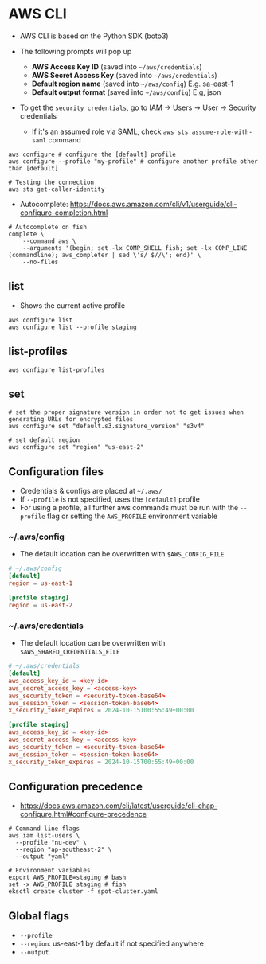# AWS CLI

- AWS CLI is based on the Python SDK (boto3)

- The following prompts will pop up
  - **AWS Access Key ID** (saved into `~/aws/credentials`)
  - **AWS Secret Access Key** (saved into `~/aws/credentials`)
  - **Default region name** (saved into `~/aws/config`) E.g. sa-east-1
  - **Default output format** (saved into `~/aws/config`) E.g, json

- To get the `security credentials`, go to IAM -> Users -> User -> Security credentials
  - If it's an assumed role via SAML, check `aws sts assume-role-with-saml` command

```shell
aws configure # configure the [default] profile
aws configure --profile "my-profile" # configure another profile other than [default]

# Testing the connection
aws sts get-caller-identity
```

- Autocomplete: <https://docs.aws.amazon.com/cli/v1/userguide/cli-configure-completion.html>

```fish
# Autocomplete on fish
complete \
    --command aws \
    --arguments '(begin; set -lx COMP_SHELL fish; set -lx COMP_LINE (commandline); aws_completer | sed \'s/ $//\'; end)' \
    --no-files
```

## list

- Shows the current active profile

```shell
aws configure list
aws configure list --profile staging
```

## list-profiles

```shell
aws configure list-profiles
```

## set

```shell
# set the proper signature version in order not to get issues when generating URLs for encrypted files
aws configure set "default.s3.signature_version" "s3v4"

# set default region
aws configure set "region" "us-east-2"
```

## Configuration files

- Credentials & configs are placed at `~/.aws/`
- If `--profile` is not specified, uses the `[default]` profile
- For using a profile, all further aws commands must be run with the `--profile` flag or setting the `AWS_PROFILE` environment variable

### ~/.aws/config

- The default location can be overwritten with `$AWS_CONFIG_FILE`

```conf
# ~/.aws/config
[default]
region = us-east-1

[profile staging]
region = us-east-2
```

### ~/.aws/credentials

- The default location can be overwritten with `$AWS_SHARED_CREDENTIALS_FILE`

```conf
# ~/.aws/credentials
[default]
aws_access_key_id = <key-id>
aws_secret_access_key = <access-key>
aws_security_token = <security-token-base64>
aws_session_token = <session-token-base64>
x_security_token_expires = 2024-10-15T00:55:49+00:00

[profile staging]
aws_access_key_id = <key-id>
aws_secret_access_key = <access-key>
aws_security_token = <security-token-base64>
aws_session_token = <session-token-base64>
x_security_token_expires = 2024-10-15T00:55:49+00:00
```

## Configuration precedence

- <https://docs.aws.amazon.com/cli/latest/userguide/cli-chap-configure.html#configure-precedence>

```shell
# Command line flags
aws iam list-users \
  --profile "nu-dev" \
  --region "ap-southeast-2" \
  --output "yaml"
```

```shell
# Environment variables
export AWS_PROFILE=staging # bash
set -x AWS_PROFILE staging # fish
eksctl create cluster -f spot-cluster.yaml
```

## Global flags

- `--profile`
- `--region`: us-east-1 by default if not specified anywhere
- `--output`
